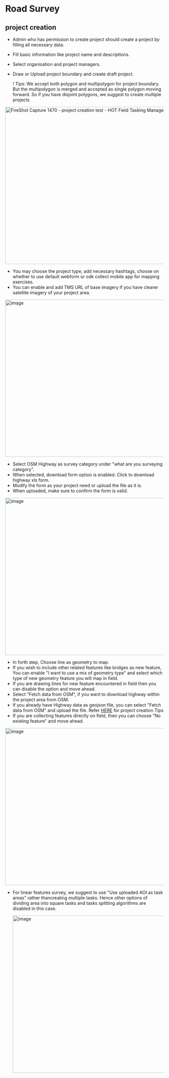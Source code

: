 # Road Survey

## project creation

- Admin who has permission to create project should create a project
  by filling all necessary data.
- Fill basic information like project name and descriptions.
- Select organisation and project managers.
- Draw or Upload project boundary and create draft project.

  ! Tips:
  We accept both polygon and multipolygon for project boundary. But the
  multipolygon is merged and accepted as single polygon moving forward. So
  if you have disjoint polygons, we suggest to create multiple projects

<img width="800" height="500" alt="FireShot Capture 1470 - project creation test - HOT Field Tasking Manager -  dev fmtm hotosm org" src="https://github.com/user-attachments/assets/ba189993-9283-48c2-8495-80164e5c1d2b" />

- You may choose the project type, add necessary hashtags, choose on whether to use
  default webform or odk collect mobile app for mapping exercises.
- You can enable and add TMS URL of base imagery if you have clearer
  satellite imagery of your project area.

<img width="800" height="500" alt="image" src="https://github.com/user-attachments/assets/e73bf417-70fa-49b2-9974-ca876cdbf1e1" />

- Select OSM Highway as survey category under
  "what are you surveying category".
- When selected, download form option is enabled. Click to
  download highway xls form.
- Modify the form as your project need or upload the file as it is.
- When uploaded, make sure to confirm the form is valid.

<img width="800" height="500" alt="image" src="https://github.com/user-attachments/assets/09eda08d-45a8-42cb-b724-bdefe7844822" />

- In forth step, Choose line as geometry to map.
- If you wish to include other related features like
  bridges as new feature, You can enable "I want to use a mix of
  geometry type" and select which type of new
  geometry feature you will map in field.
- If you are drawing lines for new feature encountered in field then you can
  disable the option and move ahead.
- Select "Fetch data from OSM", if you want to download highway within the
  project area from OSM.
- If you already have Highway data as geojson file, you can select
  "Fetch data from OSM"
  and upload the file. Refer [HERE](https://docs.fmtm.dev/manuals/project-managers/#project-creation-tips)
  for project creation Tips
- If you are collecting features directly on field, then you can choose
  "No existing feature" and move ahead.

<img width="800" height="500" alt="image" src="https://github.com/user-attachments/assets/a183eb30-c629-4f61-b82c-74b9634bde95" />

- For linear features survey, we suggest to use "Use uploaded AOI
  as task areas" rather thancreating multiple tasks. Hence
  other options of dividing area into square tasks and
  tasks splitting algorithms are disabled in this case.

  <img width="800" height="500" alt="image" src="https://github.com/user-attachments/assets/d31282f0-c3e6-47ef-958b-db8473e62c89" />
